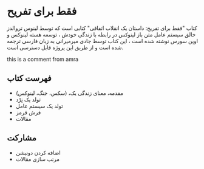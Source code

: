 # فقط برای تفریح
 کتاب "فقط برای تفریح: داستان یک انقلاب اتفاقی" کتابی است که توسط لینوس تروالدز خالق سیستم عامل متن باز لینوکس در رابطه با زندگی خودش ، توسعه هسته لینوکس و اوپن سورس نوشته شده است ، این کتاب توسط جادی میرمیرانی به زبان فارسی ترجمه شده است و از طریق این پروژه قابل دسترسی است.
 
this is a comment from amra  


## فهرست کتاب

- مقدمه، معنای زندگی یک، (سکس، جنگ، لینوکس)
- تولد یک نِرْد
- تولد یک سیستم عامل
- فرش قرمز
- مقالات


## مشارکت
- اضافه کردن دونیشن
- مرتب سازی مقالات 
